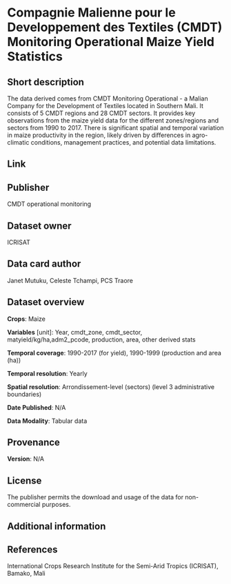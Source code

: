 # Compagnie Malienne pour le Developpement des Textiles (CMDT) Monitoring Operational Maize Yield Statistics

## Short description
The data derived comes from CMDT Monitoring Operational - a Malian Company for the Development of Textiles located in Southern Mali. It consists of 5 CMDT regions and 28 CMDT sectors. It provides key observations from the maize yield data for the different zones/regions and sectors from 1990 to 2017. There is significant spatial and temporal variation in maize productivity in the region, likely driven by differences in agro-climatic conditions, management practices, and potential data limitations. 

## Link



## Publisher
CMDT operational monitoring

## Dataset owner
ICRISAT

## Data card author
Janet Mutuku, Celeste Tchampi, PCS Traore

## Dataset overview
**Crops**: Maize

**Variables** [unit]: Year, cmdt_zone, cmdt_sector, matyield/kg/ha,adm2_pcode, production, area, other derived stats


**Temporal coverage**: 1990-2017 (for yield), 1990-1999 (production and area (ha))


**Temporal resolution**: Yearly

**Spatial resolution**: Arrondissement-level (sectors) (level 3 administrative boundaries)

**Date Published**: N/A

**Data Modality**: Tabular data

## Provenance
**Version**: N/A <br>


## License
The publisher permits the download and usage of the data for non-commercial purposes.

## Additional information


## References
International Crops Research Institute for the Semi-Arid Tropics (ICRISAT), Bamako, Mali